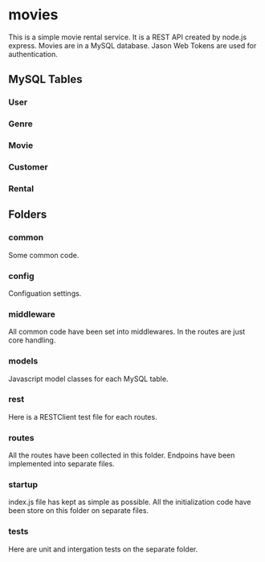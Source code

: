 # movies
This is a simple movie rental service. It is a REST API created by node.js express. Movies are in a MySQL database. Jason Web Tokens are used for authentication.

## MySQL Tables
### User
### Genre
### Movie
### Customer
### Rental

## Folders

### common
Some common code.

### config
Configuation settings.

### middleware
All common code have been set into middlewares. In the routes are just core handling.

### models
Javascript model classes for each MySQL table.

### rest
Here is a RESTClient test file for each routes.

### routes
All the routes have been collected in this folder. Endpoins have been implemented into separate files.

### startup
index.js file has kept as simple as possible. All the initialization code have been store on this folder on separate files.

### tests
Here are unit and intergation tests on the separate folder.
